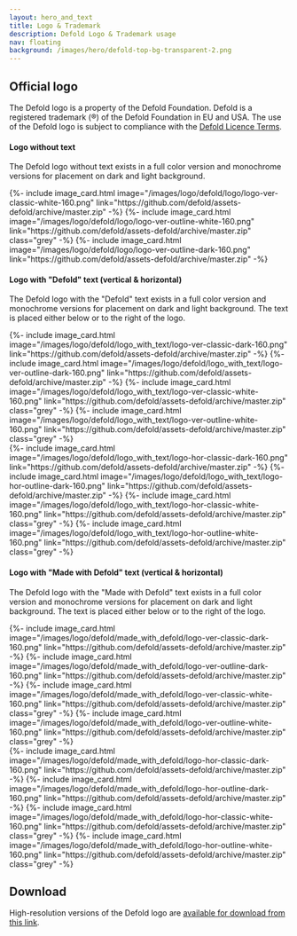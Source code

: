 ```yaml
---
layout: hero_and_text
title: Logo & Trademark
description: Defold Logo & Trademark usage
nav: floating
background: /images/hero/defold-top-bg-transparent-2.png
---
```


## Official logo

The Defold logo is a property of the Defold Foundation. Defold is a registered trademark (®) of the Defold Foundation in EU and USA. The use of the Defold logo is subject to compliance with the [Defold Licence Terms](/terms-and-conditions).

#### Logo without text
The Defold logo without text exists in a full color version and monochrome versions for placement on dark and light background.

<div style="display: grid; grid-template-columns: repeat(auto-fit, minmax(200px, 1fr)); grid-gap: 2rem; padding: 0px;">
{%- include image_card.html image="/images/logo/defold/logo/logo-ver-classic-white-160.png" link="https://github.com/defold/assets-defold/archive/master.zip" -%}
{%- include image_card.html image="/images/logo/defold/logo/logo-ver-outline-white-160.png" link="https://github.com/defold/assets-defold/archive/master.zip" class="grey" -%}
{%- include image_card.html image="/images/logo/defold/logo/logo-ver-outline-dark-160.png" link="https://github.com/defold/assets-defold/archive/master.zip" -%}
</div>

#### Logo with "Defold" text (vertical & horizontal)
The Defold logo with the "Defold" text exists in a full color version and monochrome versions for placement on dark and light background. The text is placed either below or to the right of the logo.

<div style="display: grid; grid-template-columns: repeat(auto-fit, minmax(200px, 1fr)); grid-gap: 2rem; padding: 0px;">
{%- include image_card.html image="/images/logo/defold/logo_with_text/logo-ver-classic-dark-160.png" link="https://github.com/defold/assets-defold/archive/master.zip" -%}
{%- include image_card.html image="/images/logo/defold/logo_with_text/logo-ver-outline-dark-160.png" link="https://github.com/defold/assets-defold/archive/master.zip" -%}
{%- include image_card.html image="/images/logo/defold/logo_with_text/logo-ver-classic-white-160.png" link="https://github.com/defold/assets-defold/archive/master.zip" class="grey" -%}
{%- include image_card.html image="/images/logo/defold/logo_with_text/logo-ver-outline-white-160.png" link="https://github.com/defold/assets-defold/archive/master.zip" class="grey" -%}
</div>

<div style="display: grid; grid-template-columns: repeat(auto-fit, minmax(200px, 1fr)); grid-gap: 2rem; padding: 0px;">
{%- include image_card.html image="/images/logo/defold/logo_with_text/logo-hor-classic-dark-160.png" link="https://github.com/defold/assets-defold/archive/master.zip" -%}
{%- include image_card.html image="/images/logo/defold/logo_with_text/logo-hor-outline-dark-160.png" link="https://github.com/defold/assets-defold/archive/master.zip" -%}
{%- include image_card.html image="/images/logo/defold/logo_with_text/logo-hor-classic-white-160.png" link="https://github.com/defold/assets-defold/archive/master.zip" class="grey" -%}
{%- include image_card.html image="/images/logo/defold/logo_with_text/logo-hor-outline-white-160.png" link="https://github.com/defold/assets-defold/archive/master.zip" class="grey" -%}
</div>

#### Logo with "Made with Defold" text (vertical & horizontal)
The Defold logo with the "Made with Defold" text exists in a full color version and monochrome versions for placement on dark and light background. The text is placed either below or to the right of the logo.

<div style="display: grid; grid-template-columns: repeat(auto-fit, minmax(200px, 1fr)); grid-gap: 2rem; padding: 0px;">
{%- include image_card.html image="/images/logo/defold/made_with_defold/logo-ver-classic-dark-160.png" link="https://github.com/defold/assets-defold/archive/master.zip" -%}
{%- include image_card.html image="/images/logo/defold/made_with_defold/logo-ver-outline-dark-160.png" link="https://github.com/defold/assets-defold/archive/master.zip" -%}
{%- include image_card.html image="/images/logo/defold/made_with_defold/logo-ver-classic-white-160.png" link="https://github.com/defold/assets-defold/archive/master.zip" class="grey" -%}
{%- include image_card.html image="/images/logo/defold/made_with_defold/logo-ver-outline-white-160.png" link="https://github.com/defold/assets-defold/archive/master.zip" class="grey" -%}
</div>

<div style="display: grid; grid-template-columns: repeat(auto-fit, minmax(200px, 1fr)); grid-gap: 2rem; padding: 0px;">
{%- include image_card.html image="/images/logo/defold/made_with_defold/logo-hor-classic-dark-160.png" link="https://github.com/defold/assets-defold/archive/master.zip" -%}
{%- include image_card.html image="/images/logo/defold/made_with_defold/logo-hor-outline-dark-160.png" link="https://github.com/defold/assets-defold/archive/master.zip" -%}
{%- include image_card.html image="/images/logo/defold/made_with_defold/logo-hor-classic-white-160.png" link="https://github.com/defold/assets-defold/archive/master.zip" class="grey" -%}
{%- include image_card.html image="/images/logo/defold/made_with_defold/logo-hor-outline-white-160.png" link="https://github.com/defold/assets-defold/archive/master.zip" class="grey" -%}
</div>

## Download
High-resolution versions of the Defold logo are [available for download from this link](https://github.com/defold/assets-defold/archive/master.zip).
